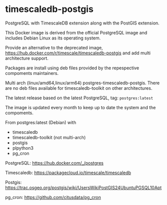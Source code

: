 # timescaledb-postgis

PostgreSQL with TimescaleDB extension along with the PostGIS extension.

This Docker image is derived from the official PostgreSQL image and includes Debian Linux as its operating system.

Provide an alternative to the deprecated image, https://hub.docker.com/r/timescale/timescaledb-postgis and add multi architecture support.

Packages are install using deb files provided by the repespective compoments maintainers.

Multi arch (linux/amd64,linux/arm64) postgres-timescaledb-postgis. There are no deb files available for timescaledb-toolkit on other architectures.

The latest release based on the latest PostgreSQL, tag: `postgres:latest`

The image is updated every month to keep up to date the system and the compoments.

From postgres:latest (Debian) with
+ timescaledb
+ timescaledb-toolkit (not multi-arch)
+ postgis
+ plpython3
+ pg_cron

PostgreSQL: https://hub.docker.com/_/postgres

Timescaledb: https://packagecloud.io/timescale/timescaledb

Postgis: https://trac.osgeo.org/postgis/wiki/UsersWikiPostGIS24UbuntuPGSQL10Apt

pg_cron: https://github.com/citusdata/pg_cron
